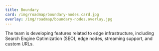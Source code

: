 ```yaml
---
title: Boundary 
card: /img/roadmap/boundary-nodes.card.jpg
overlay: /img/roadmap/boundary-nodes.overlay.jpg
---
```


The team is developing features related to edge infrastructure, including Search Engine Optimization (SEO), edge nodes, streaming support, and custom URLs.
